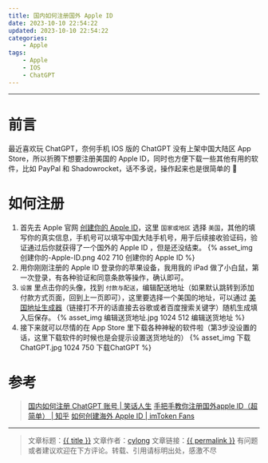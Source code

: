 ```yaml
---
title: 国内如何注册国外 Apple ID
date: 2023-10-10 22:54:22
updated: 2023-10-10 22:54:22
categories:
    - Apple
tags:
    - Apple
    - IOS
    - ChatGPT
---
```

---

# 前言

最近喜欢玩 ChatGPT，奈何手机 IOS 版的 ChatGPT 没有上架中国大陆区 App Store，所以折腾下想要注册美国的 Apple ID，同时也方便下载一些其他有用的软件，比如 PayPal 和 Shadowrocket，话不多说，操作起来也是很简单的 👻

<!-- more -->

# 如何注册

1. 首先去 Apple 官网 [创建你的 Apple ID][1]，这里 `国家或地区` 选择 `美国`，其他的填写你的真实信息，手机号可以填写中国大陆手机号，用于后续接收验证码，验证通过后你就获得了一个国外的 Apple ID ，但是还没结束。
{% asset_img 创建你的-Apple-ID.png 402 710 创建你的 Apple ID %}
2. 用你刚刚注册的 Apple ID 登录你的苹果设备，我用我的 iPad 做了小白鼠，第一次登录，有各种验证和同意条款等操作，确认即可。
3. `设置` 里点击你的头像，找到 `付款与配送`，编辑配送地址（如果默认跳转到添加付款方式页面，回到上一页即可），这里要选择一个美国的地址，可以通过 [美国地址生成器][2]（链接打不开的话直接去谷歌或者百度搜索关键字）随机生成填入后保存。
{% asset_img 编辑送货地址.jpg 1024 512 编辑送货地址 %}
4. 接下来就可以尽情的在 App Store 里下载各种神秘的软件啦（第3步没设置的话，这里下载软件的时候也是会提示设置送货地址的）
{% asset_img 下载ChatGPT.jpg 1024 750 下载ChatGPT %}

# 参考
> [国内如何注册 ChatGPT 账号 | 笑话人生][5]
> [手把手教你注册国外apple ID（超简单） | 知乎][3]
> [如何创建海外 Apple ID | imToken Fans][4]

---

> 文章标题：<a href='{{ permalink }}' title='{{ title }}' >{{ title }}</a>
> 文章作者：[cylong](/about/ "cylong")
> 文章链接：<a href='{{ permalink }}' title='{{ title }}' >{{ permalink }}</a>
> 有问题或者建议欢迎在下方评论。转载、引用请标明出处，感激不尽 <span class="far fa-laugh-beam"></span>

[1]: https://appleid.apple.com/account "创建你的 Apple ID"
[2]: https://www.meiguodizhi.com/ "美国地址生成器"
[3]: https://zhuanlan.zhihu.com/p/373675995 "手把手教你注册国外apple ID（超简单） | 知乎"
[4]: https://imtoken.fans/t/topic/243 "如何创建海外 Apple ID | imToken Fans"
[5]: /blog/2023/10/08/sign-up-chatgpt/ "国内如何注册 ChatGPT 账号 | 笑话人生"